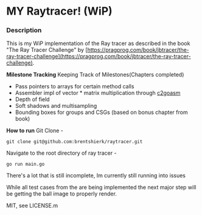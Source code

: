 # MY Raytracer! (WiP)


### Description

This is my WiP implementation of the Ray tracer as described in the book "The Ray Tracer Challenge" by  [https://pragprog.com/book/jbtracer/the-ray-tracer-challenge](https://pragprog.com/book/jbtracer/the-ray-tracer-challenge).


**Milestone Tracking**
Keeping Track of Milestones(Chapters completed)

-    Pass pointers to arrays for certain method calls
-    Assembler impl of vector * matrix multiplication through  [c2goasm](https://github.com/minio/c2goasm)
-   Depth of field
-   Soft shadows and multisampling
-  Bounding boxes for groups and CSGs (based on bonus chapter from book)

**How to run**
	Git Clone -
	
	
	git clone git@github.com:brentshierk/raytracer.git
Navigate to the root directory of ray tracer -
	

    go run main.go
    
    

There's a lot that is still incomplete, Im currently still running into issues 

While all test cases from the are being implemented the next major step will be getting the 
ball image to properly render. 



MIT, see LICENSE.m
